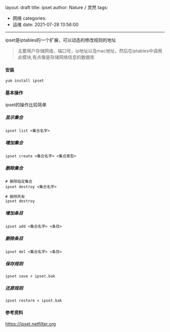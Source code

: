 layout: draft
title: ipset
author: Nature丿灵然
tags:
  - 网络
categories:
  - 运维
date: 2021-07-28 13:56:00
---
ipset是iptables的一个扩展，可以动态的修改规则的地址

<!--more-->

> 主要用户存储网络，端口号，ip地址以及mac地址，然后在iptables中调用此模块,有点像是存储网络信息的数据库

#### 安装

```shell
yum install ipset
```

#### 基本操作

ipset的操作比较简单

##### 显示集合

```shell
ipset list <集合名字>
```

##### 增加集合

```shell
ipset create <集合名字> <集合类型>
```

##### 删除集合

```shell
# 删除指定集合
ipset destroy <集合名字>

# 删除所有
ipset destroy
```

##### 增加条目

```shell
ipset add <集合名字> <条目>
```

##### 删除条目

```shell
ipset del <集合名字> <条目>
```

##### 保存规则

```shell
ipset save > ipset.bak
```

##### 还原规则

```shell
ipset restore < ipset.bak
```

#### 参考资料

<https://ipset.netfilter.org>
